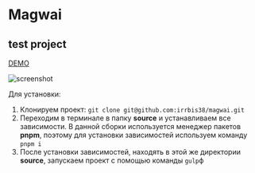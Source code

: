 # Magwai
## test project

[DEMO](https://irrbis38.github.io/magwai/)

![screenshot](https://github.com/irrbis38/r-pizzaslice/assets/66014974/1c534ef2-37ae-47e8-bda7-db870786bc58)

Для установки:

1. Клонируем проект: `git clone git@github.com:irrbis38/magwai.git`
2. Переходим в терминале в папку **source** и устанавливаем все зависимости.
   В данной сборки используется менеджер пакетов **pnpm**, поэтому для установки зависимостей используем команду `pnpm i`
3. После установки зависимостей, находять в этой же директории **source**, запускаем проект с помощью команды `gulp`ф
